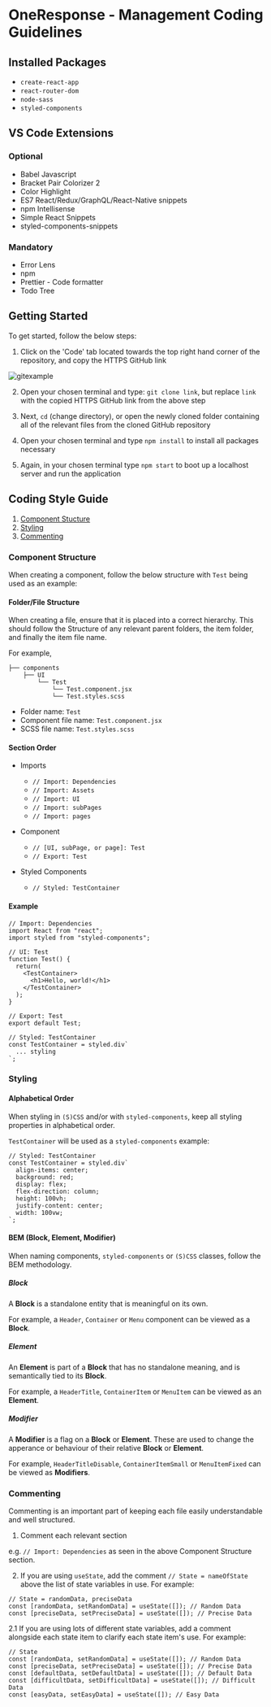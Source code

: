 # OneResponse - Management Coding Guidelines

## Installed Packages

- `create-react-app`
- `react-router-dom`
- `node-sass`
- `styled-components`

## VS Code Extensions

### Optional

- Babel Javascript
- Bracket Pair Colorizer 2
- Color Highlight
- ES7 React/Redux/GraphQL/React-Native snippets
- npm Intellisense
- Simple React Snippets
- styled-components-snippets

### Mandatory

- Error Lens
- npm
- Prettier - Code formatter
- Todo Tree

## Getting Started

To get started, follow the below steps:

1. Click on the 'Code' tab located towards the top right hand corner of the repository, and copy the HTTPS GitHub link

![gitexample](https://user-images.githubusercontent.com/56162066/94434346-8baa1f80-0191-11eb-8cef-1579faf9e7ca.png)

2. Open your chosen terminal and type: `git clone link`, but replace `link` with the copied HTTPS GitHub link from the above step

3. Next, `cd` (change directory), or open the newly cloned folder containing all of the relevant files from the cloned GitHub repository

4. Open your chosen terminal and type `npm install` to install all packages necessary

5. Again, in your chosen terminal type `npm start` to boot up a localhost server and run the application

## Coding Style Guide

1. [Component Stucture](#component-structure)
2. [Styling](#styling)
3. [Commenting](#commenting)

### Component Structure

When creating a component, follow the below structure with `Test` being used as an example:

#### Folder/File Structure

When creating a file, ensure that it is placed into a correct hierarchy. This should follow the Structure of any relevant parent folders, the item folder, and finally the item file name.

For example,

```
├── components
    ├── UI
        └── Test
            └── Test.component.jsx
            └── Test.styles.scss
```

- Folder name: `Test`
- Component file name: `Test.component.jsx`
- SCSS file name: `Test.styles.scss`

#### Section Order

- Imports

  - `// Import: Dependencies`
  - `// Import: Assets`
  - `// Import: UI`
  - `// Import: subPages`
  - `// Import: pages`

- Component

  - `// [UI, subPage, or page]: Test`
  - `// Export: Test`

- Styled Components
  - `// Styled: TestContainer`

#### Example

```
// Import: Dependencies
import React from "react";
import styled from "styled-components";

// UI: Test
function Test() {
  return(
    <TestContainer>
      <h1>Hello, world!</h1>
    </TestContainer>
  );
}

// Export: Test
export default Test;

// Styled: TestContainer
const TestContainer = styled.div`
  ... styling
`;
```

### Styling

#### Alphabetical Order

When styling in `(S)CSS` and/or with `styled-components`, keep all styling properties in alphabetical order.

`TestContainer` will be used as a `styled-components` example:

```
// Styled: TestContainer
const TestContainer = styled.div`
  align-items: center;
  background: red;
  display: flex;
  flex-direction: column;
  height: 100vh;
  justify-content: center;
  width: 100vw;
`;
```

#### BEM (Block, Element, Modifier)

When naming components, `styled-components` or `(S)CSS` classes, follow the BEM methodology.

##### Block

A **Block** is a standalone entity that is meaningful on its own.

For example, a `Header`, `Container` or `Menu` component can be viewed as a **Block**.

##### Element

An **Element** is part of a **Block** that has no standalone meaning, and is semantically tied to its **Block**.

For example, a `HeaderTitle`, `ContainerItem` or `MenuItem` can be viewed as an **Element**.

##### Modifier

A **Modifier** is a flag on a **Block** or **Element**. These are used to change the apperance or behaviour of their relative **Block** or **Element**.

For example, `HeaderTitleDisable`, `ContainerItemSmall` or `MenuItemFixed` can be viewed as **Modifiers**.

### Commenting

Commenting is an important part of keeping each file easily understandable and well structured.

1. Comment each relevant section

e.g. `// Import: Dependencies` as seen in the above Component Structure section.

2. If you are using `useState`, add the comment `// State = nameOfState` above the list of state variables in use. For example:

```
// State = randomData, preciseData
const [randomData, setRandomData] = useState([]); // Random Data
const [preciseData, setPreciseData] = useState([]); // Precise Data
```

2.1 If you are using lots of different state variables, add a comment alongside each state item to clarify each state item's use. For example:

```
// State
const [randomData, setRandomData] = useState([]); // Random Data
const [preciseData, setPreciseData] = useState([]); // Precise Data
const [defaultData, setDefaultData] = useState([]); // Default Data
const [difficultData, setDifficultData] = useState([]); // Difficult Data
const [easyData, setEasyData] = useState([]); // Easy Data
```
